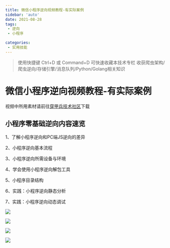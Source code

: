 ```yaml
---
title: 微信小程序逆向视频教程-有实际案例
sidebar: 'auto'
date: 2021-08-28
tags:
 - 逆向
 - 小程序

categories:
 - 实用技能
---
```


> 使用快捷键 Ctrl+D 或 Command+D 可快速收藏本技术专栏 收获爬虫架构/爬虫逆向/存储引擎/消息队列/Python/Golang相关知识



# 微信小程序逆向视频教程-有实际案例

视频中所用素材请前往[穿甲兵技术社区](https://www.chuanjiabing.com/thread/52)下载


## 小程序零基础逆向内容速览

1、了解小程序逆向和PC端JS逆向的差异

2、小程序逆向基本流程

3、小程序逆向所需设备与环境

4、学会使用小程序逆向解包工具

5、小程序目录结构

6、实践：小程序逆向静态分析

7、实践：小程序逆向动态调试

![](https://img.weishidong.com/20210828105603.png)

![](https://img.weishidong.com/20210828105410.png)

![](https://img.weishidong.com/20210828105434.png)

![](https://img.weishidong.com/20210828105503.png)

<Vssue :title="$title" />
